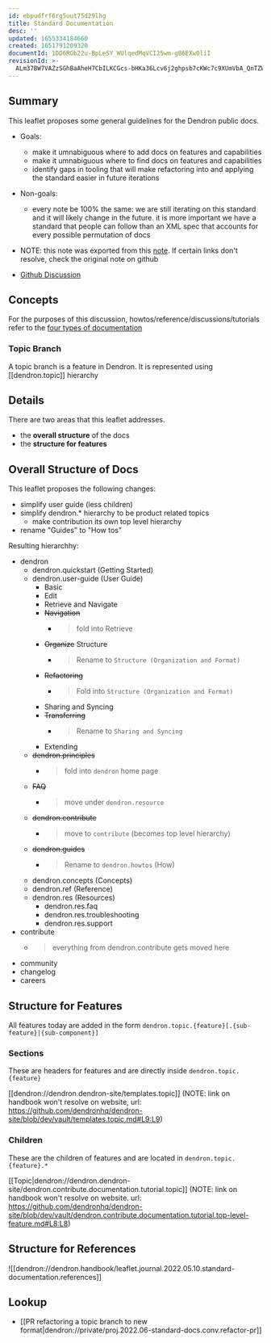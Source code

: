 ```yaml
---
id: ebpudfrf6rg5uut75d29lhg
title: Standard Documentation
desc: ''
updated: 1655334184660
created: 1651791209320
documentId: 1DD6ROb22u-BpLeSY_WUlqedMqVCI25wm-gB6EXw0liI
revisionId: >-
  ALm37BW7VAZzSGhBaAheH7CbILKCGcs-bHKa36Lcv6j2ghpsb7cKWc7c9XUmVbA_QnTZWyg2avSgftzVn8h04w
---
```


## Summary

This leaflet proposes some general guidelines for the Dendron public docs. 

- Goals:
    - make it umnabiguous where to add docs on features and capabilities
    - make it umnabiguous where to find docs on features and capabilities
    - identify gaps in tooling that will make refactoring into and applying the standard easier in future iterations

- Non-goals:
    - every note be 100% the same: we are still iterating on this standard and it will likely change in the future. it is more important we have a standard that people can follow than an XML spec that accounts for every possible permutation of docs


- NOTE: this note was exported from this [note](https://github.com/dendronhq/handbook/blob/main/notes/leaflet.journal.2022.05.10.standard-documentation.md#L25:L25). If certain links don't resolve, check the original note on github
- [Github Discussion](https://github.com/dendronhq/dendron/discussions/3088)

## Concepts
For the purposes of this discussion, howtos/reference/discussions/tutorials refer to the [four types of documentation](https://kevinslin.com/notes/y0swab2mazgi1793kp3v7f7)

### Topic Branch
A topic branch is a feature in Dendron. It is represented using [[dendron.topic]] hierarchy

## Details

There are two areas that this leaflet addresses. 
- the **overall structure** of the docs 
- the **structure for features** 

## Overall Structure of Docs

This leaflet proposes the following changes:

- simplify user guide (less children)
- simplify dendron.* hierarchy to be product related topics 
    - make contribution its own top level hierarchy
- rename "Guides" to "How tos" 

Resulting hierarchhy:

- dendron
    - dendron.quickstart (Getting Started)
    - dendron.user-guide (User Guide)
        - Basic
        - Edit
        - Retrieve and Navigate 
        - ~~Navigation~~ 
            - > fold into Retrieve
        - ~~Organize~~ Structure 
            - > Rename to `Structure (Organization and Format)`
        - ~~Refactoring~~ 
            - > Fold into `Structure (Organization and Format)`
        - Sharing and Syncing
        - ~~Transferring~~ 
            - > Rename to `Sharing and Syncing`
        - Extending
    - ~~dendron.principles~~  
        - > fold into `dendron` home page
    - ~~FAQ~~ 
        - > move under `dendron.resource`
    - ~~dendron.contribute~~
        - > move to `contribute` (becomes top level hierarchy)
    - ~~dendron.guides~~
        - > Rename to `dendron.howtos` (How)
    - dendron.concepts (Concepts)
    - dendron.ref (Reference)
    - dendron.res (Resources)
        - dendron.res.faq
        - dendron.res.troubleshooting
        - dendron.res.support
- contribute 
    - > everything from dendron.contribute gets moved here
- community
- changelog
- careers

## Structure for Features

All features today are added in the form `dendron.topic.{feature}[.{sub-feature}|{sub-component}]`

### Sections

These are headers for features and are directly inside `dendron.topic.{feature}` 

[[dendron://dendron.dendron-site/templates.topic]] (NOTE: link on handbook won't resolve on website, url: https://github.com/dendronhq/dendron-site/blob/dev/vault/templates.topic.md#L9:L9)

### Children
These are the children of features and are located in `dendron.topic.{feature}.*` 

[[Topic|dendron://dendron.dendron-site/dendron.contribute.documentation.tutorial.topic]] (NOTE: link on handbook won't resolve on website. url: https://github.com/dendronhq/dendron-site/blob/dev/vault/dendron.contribute.documentation.tutorial.top-level-feature.md#L8:L8)

## Structure for References
![[dendron://dendron.handbook/leaflet.journal.2022.05.10.standard-documentation.references]]


## Lookup
- [[PR refactoring a topic branch to new format|dendron://private/proj.2022.06-standard-docs.conv.refactor-pr]]